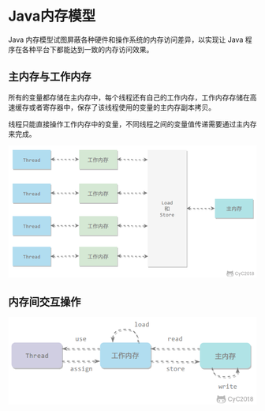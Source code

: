 # Java内存模型
Java 内存模型试图屏蔽各种硬件和操作系统的内存访问差异，以实现让 Java 程序在各种平台下都能达到一致的内存访问效果。

## 主内存与工作内存
所有的变量都存储在主内存中，每个线程还有自己的工作内存，工作内存存储在高速缓存或者寄存器中，保存了该线程使用的变量的主内存副本拷贝。

线程只能直接操作工作内存中的变量，不同线程之间的变量值传递需要通过主内存来完成。

![title](https://raw.githubusercontent.com/pallcard/noteImg/master/noteImg/2020/03/22/1584859773466-1584859773471.png)

## 内存间交互操作

![title](https://raw.githubusercontent.com/pallcard/noteImg/master/noteImg/2020/03/22/1584859825528-1584859825530.png)











